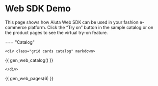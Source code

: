# Web SDK Demo

This page shows how Aiuta Web SDK can be used in your fashion e-commerce platform. Click the “Try on” button in the sample catalog or on the product pages to see the virtual try-on feature.

<script src="https://static.aiuta.com/sdk/v0/index.umd.js"></script>

<script>
    let aiuta = null;

    window.onload = () => {
        aiuta = new Aiuta();
        aiuta.initWithApiKey("{{ aiuta.api_key }}");
        console.log('Aiuta SDK initialized on load');
    };

    function startTryOn(productId) {
        if (!aiuta)  {
            aiuta = new Aiuta();
            aiuta.initWithApiKey("{{ aiuta.api_key }}");
            console.log('Aiuta SDK initialized on demand');
        }
        console.log(`Starting try-on for product ID: ${productId}`);
        aiuta.startGeneration(productId);
    }
</script>

=== "Catalog"

    <div class="grid cards catalog" markdown>

{{ gen_web_catalog() }}

    </div>

{{ gen_web_pages(6) }}
